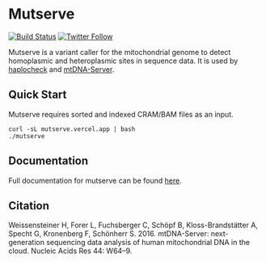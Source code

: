# Mutserve

[![Build Status](https://travis-ci.org/seppinho/mutserve.svg?branch=master)](https://travis-ci.org/seppinho/mutserve)
[![Twitter Follow](https://img.shields.io/twitter/follow/mtdnaserver.svg?style=social&label=Follow)](https://twitter.com/mtdnaserver)

Mutserve is a variant caller for the mitochondrial genome to detect homoplasmic and heteroplasmic sites in sequence data. It is used by [haplocheck](https://github.com/genepi/haplocheck) and [mtDNA-Server](https://mitoverse.i-med.ac.at).

## Quick Start
Mutserve requires sorted and indexed CRAM/BAM files as an input.

```
curl -sL mutserve.vercel.app | bash
./mutserve
```

## Documentation
Full documentation for mutserve can be found [here](https://mitoverse.readthedocs.io/en/latest/mutserve/mutserve/). 

## Citation
Weissensteiner H, Forer L, Fuchsberger C, Schöpf B, Kloss-Brandstätter A, Specht G, Kronenberg F, Schönherr S. 2016. mtDNA-Server: next-generation sequencing data analysis of human mitochondrial DNA in the cloud. Nucleic Acids Res 44: W64–9.

